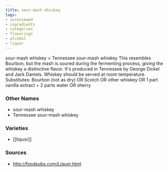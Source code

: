 ```yaml
---
title: sour-mash whiskey
tags:
- unreviewed
- ingredients
- categories
- flavorings
- alcohol
- liquor
---
```

sour-mash whiskey = Tennessee sour-mash whiskey This resembles Bourbon, but the mash is soured during the fermenting process, giving the whiskey a distinctive flavor. It's produced in Tennessee by George Dickel and Jack Daniels. Whiskey should be served at room temperature. Substitutes: Bourbon (not as dry) OR Scotch OR other whiskey OR 1 part vanilla extract + 2 parts water OR sherry

### Other Names

* sour-mash whiskey
* Tennessee sour-mash whiskey

### Varieties

* [[liquor]]

### Sources
* http://foodsubs.com/Liquor.html
